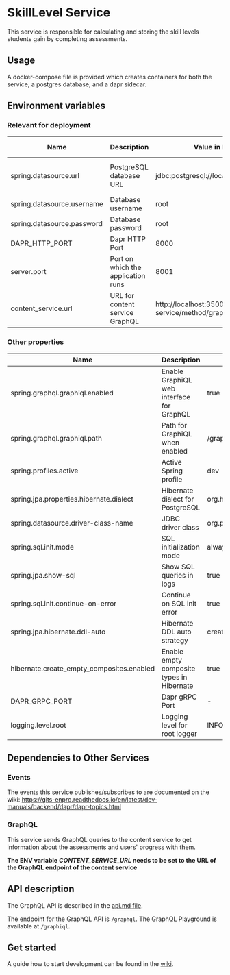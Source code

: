 # SkillLevel Service

This service is responsible for calculating and storing the skill levels students gain by completing assessments.

## Usage

A docker-compose file is provided which creates containers for both the service, a postgres database, and a dapr
sidecar.
## Environment variables

### Relevant for deployment

| Name                       | Description                        | Value in Dev Environment                                         | Value in Prod Environment                                                  |
|----------------------------|------------------------------------|------------------------------------------------------------------|----------------------------------------------------------------------------|
| spring.datasource.url      | PostgreSQL database URL            | jdbc:postgresql://localhost:8032/skilllevel_service              | jdbc:postgresql://skilllevel-service-db-postgresql:5432/skilllevel-service |
| spring.datasource.username | Database username                  | root                                                             | gits                                                                       |
| spring.datasource.password | Database password                  | root                                                             | *secret*                                                                   |
| DAPR_HTTP_PORT             | Dapr HTTP Port                     | 8000                                                             | 3500                                                                       |
| server.port                | Port on which the application runs | 8001                                                             | 8001                                                                       |
| content_service.url        | URL for content service GraphQL    | http://localhost:3500/v1.0/invoke/content-service/method/graphql | http://app-content:4001/graphql                                            |
### Other properties
| Name                                      | Description                               | Value in Dev Environment                                       | Value in Prod Environment               |
|-------------------------------------------|-------------------------------------------|----------------------------------------------------------------|-----------------------------------------|
| spring.graphql.graphiql.enabled           | Enable GraphiQL web interface for GraphQL | true                                                           | true                                    |
| spring.graphql.graphiql.path              | Path for GraphiQL when enabled            | /graphiql                                                      | /graphiql                               |
| spring.profiles.active                    | Active Spring profile                     | dev                                                            | prod                                    |
| spring.jpa.properties.hibernate.dialect   | Hibernate dialect for PostgreSQL          | org.hibernate.dialect.PostgreSQLDialect                        | org.hibernate.dialect.PostgreSQLDialect |
| spring.datasource.driver-class-name       | JDBC driver class                         | org.postgresql.Driver                                          | org.postgresql.Driver                   |
| spring.sql.init.mode                      | SQL initialization mode                   | always                                                         | always                                  |
| spring.jpa.show-sql                       | Show SQL queries in logs                  | true                                                           | false                                   |
| spring.sql.init.continue-on-error         | Continue on SQL init error                | true                                                           | true                                    |
| spring.jpa.hibernate.ddl-auto             | Hibernate DDL auto strategy               | create                                                         | update                                  |
| hibernate.create_empty_composites.enabled | Enable empty composite types in Hibernate | true                                                           | true                                    |
| DAPR_GRPC_PORT                            | Dapr gRPC Port                            | -                                                              | 50001                                   |
| logging.level.root                        | Logging level for root logger             | INFO                                                           | -                                       |


## Dependencies to Other Services
### Events
The events this service publishes/subscribes to are documented on the wiki:
https://gits-enpro.readthedocs.io/en/latest/dev-manuals/backend/dapr/dapr-topics.html

### GraphQL
This service sends GraphQL queries to the content service to get information about the assessments and users' progress
with them.

**The ENV variable *CONTENT_SERVICE_URL* needs to be set to the URL of the GraphQL endpoint of the content service**

## API description

The GraphQL API is described in the [api.md file](api.md).

The endpoint for the GraphQL API is `/graphql`. The GraphQL Playground is available at `/graphiql`.

## Get started

A guide how to start development can be
found in the [wiki](https://gits-enpro.readthedocs.io/en/latest/dev-manuals/backend/get-started.html).

